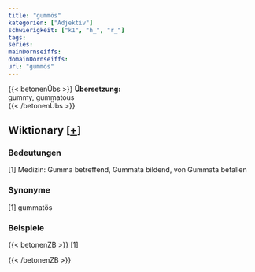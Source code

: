 ```yaml
---
title: "gummös"
kategorien: ["Adjektiv"]
schwierigkeit: ["k1", "h_", "r_"]
tags:
series:
mainDornseiffs:
domainDornseiffs:
url: "gummös"
---
```


{{< betonenÜbs >}}
**Übersetzung:**  
gummy, gummatous  
{{< /betonenÜbs >}}

## Wiktionary [[+](https://de.wiktionary.org/wiki/gummös)]

### Bedeutungen
[1] Medizin: Gumma betreffend, Gummata bildend, von Gummata befallen  

### Synonyme
[1] gummatös  

### Beispiele
{{< betonenZB >}}
[1]  

{{< /betonenZB >}}

